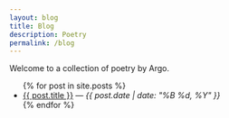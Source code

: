 ```yaml
---
layout: blog
title: Blog
description: Poetry
permalink: /blog
---
```


Welcome to a collection of poetry by Argo.

<ul>
  {% for post in site.posts %}
    <li><a href="{{ site.baseurl }}{{ post.url }}">{{ post.title }}</a> — <em>{{ post.date | date: "%B %d, %Y" }}</em></li>
  {% endfor %}
</ul>